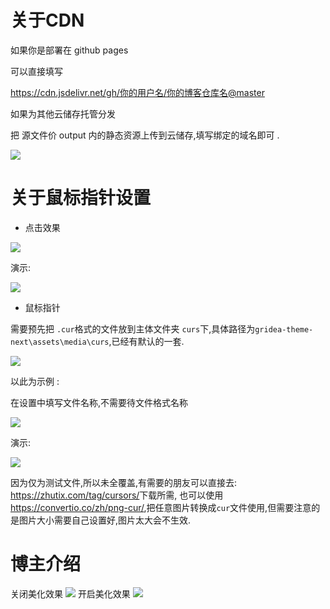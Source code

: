 # 关于CDN

如果你是部署在 github pages

可以直接填写

https://cdn.jsdelivr.net/gh/你的用户名/你的博客仓库名@master

如果为其他云储存托管分发

把 源文件价 output 内的静态资源上传到云储存,填写绑定的域名即可 .

![](https://upimage.alexhchu.com/2020/04/22/65893bbc87747.png)



# 关于鼠标指针设置
* 点击效果

![](https://upimage.alexhchu.com/2020/04/23/f0c42f4f8f901.png)

演示:

![](https://upimage.alexhchu.com/2020/04/23/3620409f14fd1.gif)

* 鼠标指针

需要预先把 `.cur`格式的文件放到主体文件夹 `curs`下,具体路径为`gridea-theme-next\assets\media\curs`,已经有默认的一套.

![](https://upimage.alexhchu.com/2020/04/23/2c9e94422d891.png)

以此为示例 :

在设置中填写文件名称,不需要待文件格式名称

![](https://upimage.alexhchu.com/2020/04/23/f70ca1ea2e7cc.png)

演示:

![](https://upimage.alexhchu.com/2020/04/23/475ae5ea1d6c4.gif)

因为仅为测试文件,所以未全覆盖,有需要的朋友可以直接去:
<https://zhutix.com/tag/cursors/>下载所需,
也可以使用<https://convertio.co/zh/png-cur/>,把任意图片转换成`cur`文件使用,但需要注意的是图片大小需要自己设置好,图片太大会不生效.

# 博主介绍

关闭美化效果
![](https://upimage.alexhchu.com/2020/04/23/ecce36a589809.png)
开启美化效果
![](https://upimage.alexhchu.com/2020/04/23/65e6c4f11363f.gif)
